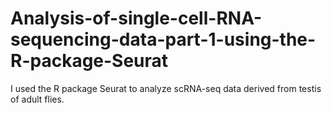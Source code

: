 # Analysis-of-single-cell-RNA-sequencing-data-part-1-using-the-R-package-Seurat
I used the R package Seurat to analyze scRNA-seq data derived from testis of adult flies.
